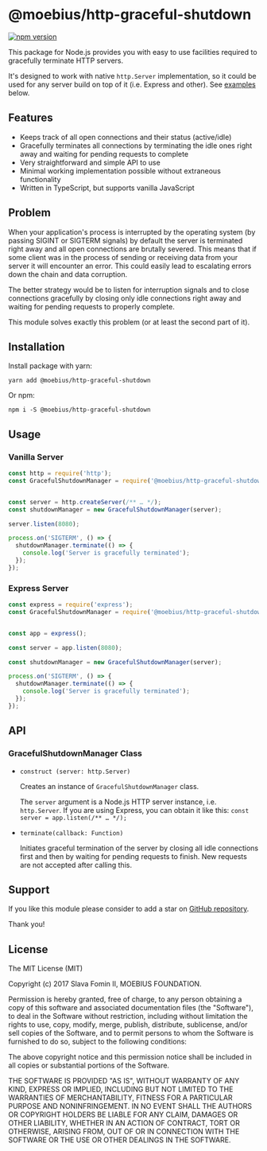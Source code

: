 # @moebius/http-graceful-shutdown

[![npm version](https://badge.fury.io/js/%40moebius%2Fhttp-graceful-shutdown.svg)](https://badge.fury.io/js/%40moebius%2Fhttp-graceful-shutdown)


This package for Node.js provides you with easy to use facilities
required to gracefully terminate HTTP servers.

It's designed to work with native `http.Server` implementation, so it
could be used for any server build on top of it (i.e. Express and other).
See [examples](#usage) below.


## Features

- Keeps track of all open connections and their status (active/idle)
- Gracefully terminates all connections by terminating the idle ones right away
  and waiting for pending requests to complete
- Very straightforward and simple API to use
- Minimal working implementation possible without extraneous functionality
- Written in TypeScript, but supports vanilla JavaScript


## Problem

When your application's process is interrupted by the operating system
(by passing SIGINT or SIGTERM signals) by default the server is terminated
right away and all open connections are brutally severed. This means that
if some client was in the process of sending or receiving data from your
server it will encounter an error. This could easily lead to escalating errors
down the chain and data corruption.

The better strategy would be to listen for interruption signals and to close
connections gracefully by closing only idle connections right away and waiting
for pending requests to properly complete.

This module solves exactly this problem (or at least the second part of it).


## Installation

Install package with yarn:

`yarn add @moebius/http-graceful-shutdown`

Or npm:

`npm i -S @moebius/http-graceful-shutdown`


## Usage

### Vanilla Server

```js
const http = require('http');  
const GracefulShutdownManager = require('@moebius/http-graceful-shutdown').GracefulShutdownManager;


const server = http.createServer(/** … */);
const shutdownManager = new GracefulShutdownManager(server);

server.listen(8080);

process.on('SIGTERM', () => {
  shutdownManager.terminate(() => {
    console.log('Server is gracefully terminated');
  });
});
```

### Express Server

```js
const express = require('express');
const GracefulShutdownManager = require('@moebius/http-graceful-shutdown').GracefulShutdownManager;


const app = express();

const server = app.listen(8080);

const shutdownManager = new GracefulShutdownManager(server);

process.on('SIGTERM', () => {
  shutdownManager.terminate(() => {
    console.log('Server is gracefully terminated');
  });
});
```

## API

### GracefulShutdownManager Class

- `construct (server: http.Server)`

  Creates an instance of `GracefulShutdownManager` class.

  The `server` argument is a Node.js HTTP server instance, i.e. `http.Server`.
  If you are using Express, you can obtain it like this: `const server = app.listen(/** … */);`

- `terminate(callback: Function)`

  Initiates graceful termination of the server by closing all idle connections first and
  then by waiting for pending requests to finish. New requests are not accepted after calling this.


## Support

If you like this module please consider to add a star on [GitHub repository][repo-gh].

Thank you!


## License

The MIT License (MIT)

Copyright (c) 2017 Slava Fomin II, MOEBIUS FOUNDATION.

Permission is hereby granted, free of charge, to any person obtaining a copy
of this software and associated documentation files (the "Software"), to deal
in the Software without restriction, including without limitation the rights
to use, copy, modify, merge, publish, distribute, sublicense, and/or sell
copies of the Software, and to permit persons to whom the Software is
furnished to do so, subject to the following conditions:

The above copyright notice and this permission notice shall be included in
all copies or substantial portions of the Software.

THE SOFTWARE IS PROVIDED "AS IS", WITHOUT WARRANTY OF ANY KIND, EXPRESS OR
IMPLIED, INCLUDING BUT NOT LIMITED TO THE WARRANTIES OF MERCHANTABILITY,
FITNESS FOR A PARTICULAR PURPOSE AND NONINFRINGEMENT. IN NO EVENT SHALL THE
AUTHORS OR COPYRIGHT HOLDERS BE LIABLE FOR ANY CLAIM, DAMAGES OR OTHER
LIABILITY, WHETHER IN AN ACTION OF CONTRACT, TORT OR OTHERWISE, ARISING FROM,
OUT OF OR IN CONNECTION WITH THE SOFTWARE OR THE USE OR OTHER DEALINGS IN
THE SOFTWARE.


  [repo-gh]: https://github.com/moebiusmlm/http-graceful-shutdown
